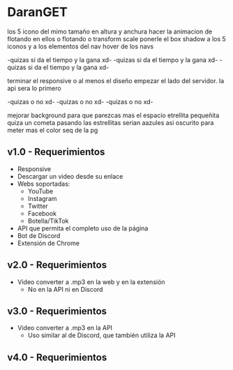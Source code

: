 # DaranGET

los 5 icono del mimo tamaño en altura y anchura
hacer la animacion de flotando en ellos o flotando o transform scale
ponerle el box shadow a los 5 iconos y a los elementos del nav
hover de los navs

-quizas si da el tiempo y la gana xd-
-quizas si da el tiempo y la gana xd-
-quizas si da el tiempo y la gana xd-

terminar el responsive o al menos el diseño
empezar el lado del servidor.
la api sera lo primero

-quizas o no xd-
-quizas o no xd-
-quizas o no xd-

mejorar background para que parezcas mas el espacio etrellita pequeñita quiza un cometa pasando
las estrellitas serian aazules asi oscurito para meter mas el color seq de la pg

## v1.0 - Requerimientos

- Responsive
- Descargar un video desde su enlace
- Webs soportadas:
  - YouTube
  - Instagram
  - Twitter
  - Facebook
  - Botella/TikTok
- API que permita el completo uso de la página
- Bot de Discord
- Extensión de Chrome

## v2.0 - Requerimientos

- Video converter a .mp3 en la web y en la extensión
  - No en la API ni en Discord

## v3.0 - Requerimientos

- Video converter a .mp3 en la API
  - Uso similar al de Discord, que también utiliza la API

## v4.0 - Requerimientos
